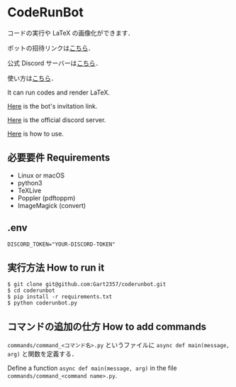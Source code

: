 # CodeRunBot

コードの実行や LaTeX の画像化ができます．

ボットの招待リンクは[こちら](https://discord.com/api/oauth2/authorize?client_id=761428259241328680&permissions=0&scope=bot)．

公式 Discord サーバーは[こちら](https://discord.gg/qRpYRTgvXM)．

使い方は[こちら](https://coderunbot.gaato.dev/ja/)．

It can run codes and render LaTeX.

[Here](https://discord.com/api/oauth2/authorize?client_id=761428259241328680&permissions=0&scope=bot) is the bot's invitation link.

[Here](https://discord.gg/qRpYRTgvXM) is the official discord server.

[Here](https://coderunbot.gaato.dev/en/) is how to use.

## 必要要件 Requirements

- Linux or macOS
- python3
- TeXLive
- Poppler (pdftoppm)
- ImageMagick (convert)

## .env

```
DISCORD_TOKEN="YOUR-DISCORD-TOKEN"
```

## 実行方法 How to run it

```
$ git clone git@github.com:Gart2357/coderunbot.git
$ cd coderunbot
$ pip install -r requirements.txt
$ python coderunbot.py
```

## コマンドの追加の仕方 How to add commands

`commands/command_<コマンド名>.py` というファイルに `async def main(message, arg)` と関数を定義する．

Define a function `async def main(message, arg)` in the file `commands/command_<command name>.py`.
